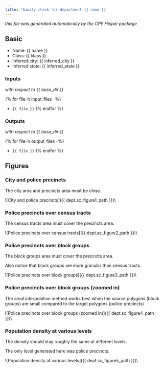 ```yaml
---
title: 'Sanity check for department {{ name }}'
---
```


*this file was generated automatically by the CPE Helper package*

## Basic

- Name: {{ name }}
- Class: {{ klass }}
- Inferred city: {{ inferred_city }}
- Inferred state: {{ inferred_state }}

### Inputs

*with respect to {{ base_dir }}*

{% for file in input_files -%}
- `{{ file }}`
{% endfor %}

### Outputs

*with respect to {{ base_dir }}*

{% for file in output_files -%}
- `{{ file }}`
{% endfor %}

## Figures

### City and police precincts

The city area and precincts area must be close.

![City and police precincts]({{ dept.sc_figure1_path }})\

### Police precincts over census tracts

The census tracts area must cover the precincts area.

![Police precincts over census tracts]({{ dept.sc_figure2_path }})\

### Police precincts over block groups

The block groups area must cover the precincts area.

Also notice that block groups are more granular than census tracts.

![Police precincts over block groups]({{ dept.sc_figure3_path }})\

### Police precincts over block groups (zoomed in)

The areal interpolation method works best when the source polygons
(block groups) are small compared to the target polygons (police
precincts)

![Police precincts over block groups (zoomed in)]({{ dept.sc_figure4_path }})\

### Population density at various levels

The density should stay roughly the same at different levels.

The only level generated here was police precincts.

![Population density at various levels]({{ dept.sc_figure5_path }})\
